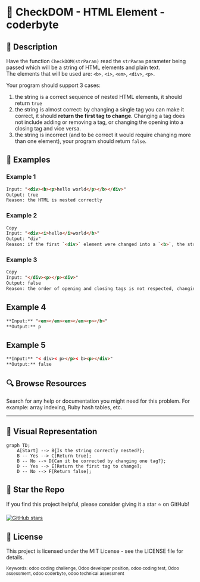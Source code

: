 # 🚀 CheckDOM - HTML Element - coderbyte 

## 📜 Description

Have the function `CheckDOM(strParam)` read the `strParam` parameter being passed which will be a string of HTML elements and plain text.  
The elements that will be used are: `<b>`, `<i>`, `<em>`, `<div>`, `<p>`.

Your program should support 3 cases:
1. the string is a correct sequence of nested HTML elements, it should return `true`
2. the string is almost correct: by changing a single tag you can make it correct, it should **return the first tag to change**. Changing a tag does not include adding or removing a tag, or changing the opening into a closing tag and vice versa.
3. the string is incorrect (and to be correct it would require changing more than one element), your program should return `false`.

## 🧩 Examples

### Example 1
```html
Input: "<div><b><p>hello world</p></b></div>"
Output: true
Reason: the HTML is nested correctly
```

### Example 2
```html
Copy
Input: "<div><i>hello</i>world</b>"
Output: "div"
Reason: if the first `<div>` element were changed into a `<b>`, the string would be properly nested
```

### Example 3
```html
Copy
Input: "</div><p></p><div>"
Output: false
Reason: the order of opening and closing tags is not respected, changing any one tag cannot make it correct
```

## Example 4

```html
**Input:** "<em></em><em></em><p></b>"
**Output:** p
```

## Example 5

```html
**Input:** "< div>< p></p>< b><p></div>"
**Output:** false
```


## 🔍 Browse Resources

Search for any help or documentation you might need for this problem. For example: array indexing, Ruby hash tables, etc.

---

## 🎨 Visual Representation

```mermaid
graph TD;
    A[Start] --> B{Is the string correctly nested?};
    B -- Yes --> C[Return true];
    B -- No --> D{Can it be corrected by changing one tag?};
    D -- Yes --> E[Return the first tag to change];
    D -- No --> F[Return false];
```



## 🌟 Star the Repo
If you find this project helpful, please consider giving it a star ⭐ on GitHub!

[![GitHub stars](https://img.shields.io/github/stars/salimt/CheckDOM-Challenge-Assignment.svg?style=social&label=Star)](https://github.com/salimt/CheckDOM-Challenge-Assignment)

## 📜 License
This project is licensed under the MIT License - see the LICENSE file for details.

<sup>Keywords: odoo coding challenge, Odoo developer position, odoo coding test, Odoo assessment, odoo coderbyte, odoo technical assessment</sup>
